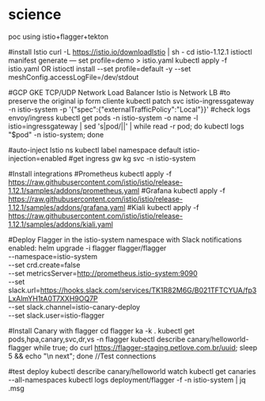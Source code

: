 # science
poc using istio+flagger+tekton

#install Istio
curl -L https://istio.io/downloadIstio | sh -
cd istio-1.12.1
istioctl manifest generate — set profile=demo > istio.yaml
kubectl apply -f istio.yaml
OR
istioctl install --set profile=default -y --set meshConfig.accessLogFile=/dev/stdout

#GCP GKE	TCP/UDP Network Load Balancer	Istio is Network LB
#to preserve the original ip form cliente
kubectl patch svc istio-ingressgateway -n istio-system -p '{"spec":{"externalTrafficPolicy":"Local"}}'
#check logs envoy/ingress
kubectl get pods -n istio-system -o name -l istio=ingressgateway | sed 's|pod/||' | while read -r pod; do kubectl logs "$pod" -n istio-system; done

#auto-inject Istio ns
kubectl label namespace default istio-injection=enabled
#get ingress gw
kg svc -n istio-system

#Install integrations
#Prometheus
kubectl apply -f https://raw.githubusercontent.com/istio/istio/release-1.12.1/samples/addons/prometheus.yaml
#Grafana
kubectl apply -f https://raw.githubusercontent.com/istio/istio/release-1.12.1/samples/addons/grafana.yaml
#Kiali
kubectl apply -f https://raw.githubusercontent.com/istio/istio/release-1.12.1/samples/addons/kiali.yaml

#Deploy Flagger in the istio-system namespace with Slack notifications enabled:
helm upgrade -i flagger flagger/flagger \
--namespace=istio-system \
--set crd.create=false \
--set metricsServer=http://prometheus.istio-system:9090 \
--set slack.url=https://hooks.slack.com/services/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 \
--set slack.channel=istio-canary-deploy \
--set slack.user=istio-flagger

#Install Canary with flagger
cd flagger
ka -k .
kubectl get pods,hpa,canary,svc,dr,vs -n flagger
kubectl describe canary/helloworld-flagger
while true; do curl https://flagger-staging.petlove.com.br/uuid; sleep 5 && echo "\n next"; done //Test connections

#test deploy
kubectl describe canary/helloworld
watch kubectl get canaries --all-namespaces
kubectl logs deployment/flagger -f  -n istio-system | jq .msg